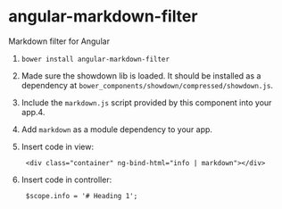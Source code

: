angular-markdown-filter
=======================

Markdown filter for Angular

1. `bower install angular-markdown-filter`
2. Made sure the showdown lib is loaded. It should be installed as a dependency at `bower_components/showdown/compressed/showdown.js`.
3. Include the `markdown.js` script provided by this component into your app.4.
4. Add `markdown` as a module dependency to your app.
5. Insert code in view:

        <div class="container" ng-bind-html="info | markdown"></div>

6. Insert code in controller:

        $scope.info = '# Heading 1';
